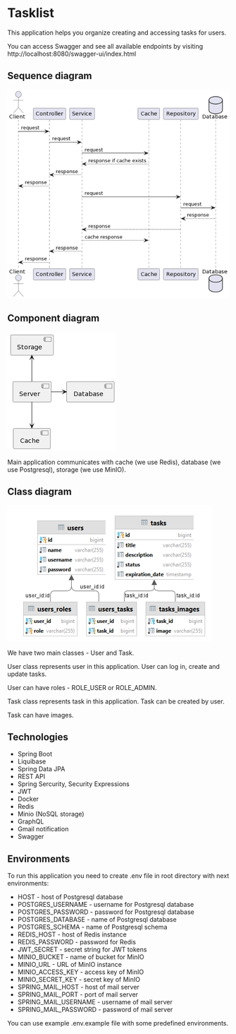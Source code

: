 # Tasklist

This application helps you organize creating and accessing tasks for users.

You can access Swagger and see all available endpoints by visiting http://localhost:8080/swagger-ui/index.html

## Sequence diagram

![Sequence diagram](docs/sequence-diagram.png)

## Component diagram
![Component diagram](docs/component-diagram.png)

Main application communicates with cache (we use Redis), database (we use Postgresql), storage (we use MinIO).

## Class diagram

![Class diagram](docs/class-diagram.png)

We have two main classes - User and Task.

User class represents user in this application. User can log in, create and update tasks.

User can have roles - ROLE_USER or ROLE_ADMIN.

Task class represents task in this application. Task can be created by user.

Task can have images.

## Technologies

- Spring Boot
- Liquibase
- Spring Data JPA
- REST API
- Spring Sercurity, Security Expressions
- JWT
- Docker
- Redis
- Minio (NoSQL storage)
- GraphQL
- Gmail notification
- Swagger

## Environments

To run this application you need to create .env file in root directory with next environments:

- HOST - host of Postgresql database
- POSTGRES_USERNAME - username for Postgresql database
- POSTGRES_PASSWORD - password for Postgresql database
- POSTGRES_DATABASE - name of Postgresql database
- POSTGRES_SCHEMA - name of Postgresql schema
- REDIS_HOST - host of Redis instance
- REDIS_PASSWORD - password for Redis
- JWT_SECRET - secret string for JWT tokens
- MINIO_BUCKET - name of bucket for MinIO
- MINIO_URL - URL of MinIO instance
- MINIO_ACCESS_KEY - access key of MinIO
- MINIO_SECRET_KEY - secret key of MinIO
- SPRING_MAIL_HOST - host of mail server
- SPRING_MAIL_PORT - port of mail server
- SPRING_MAIL_USERNAME - username of mail server
- SPRING_MAIL_PASSWORD - password of mail server

You can use example .env.example file with some predefined environments.
